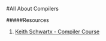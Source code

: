#All About Compilers

#####Resources
1. [Keith Schwartx - Compiler Course](http://www.keithschwarz.com/cs143/WWW/sum2011/)
